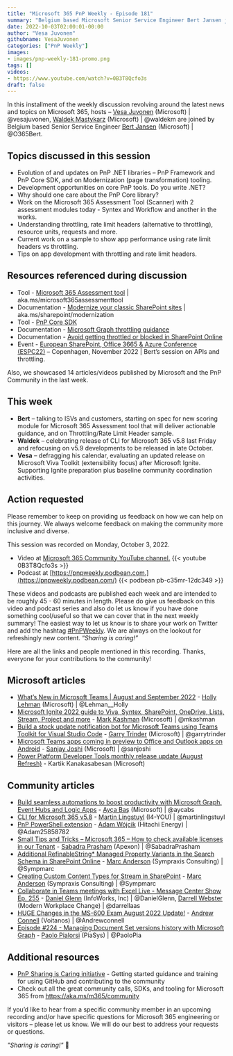 ```yaml
---
title: "Microsoft 365 PnP Weekly - Episode 181"
summary: "Belgium based Microsoft Senior Service Engineer Bert Jansen joins Microsoft’s Vesa Juvonen and Waldek Mastykarz in a discussion about PnP tools - .NET libraries, Modernization, Microsoft 365 Assessment and about throttling vs rate limit headers. 14 articles/videos by Microsoft/Community are highlighted."
date: 2022-10-03T02:00:01-00:00
author: "Vesa Juvonen"
githubname: VesaJuvonen
categories: ["PnP Weekly"]
images:
- images/pnp-weekly-181-promo.png
tags: []
videos:
- https://www.youtube.com/watch?v=0B3T8Qcfo3s
draft: false
---
```


In this installment of the weekly discussion revolving around the latest news and topics on Microsoft 365, hosts – [Vesa Juvonen](https://twitter.com/vesajuvonen) (Microsoft) \| @vesajuvonen, [Waldek Mastykarz](https://twitter.com/waldekm) (Microsoft) \| @waldekm are joined by Belgium based Senior Service Engineer [Bert Jansen](https://twitter.com/O365Bert) (Microsoft) \| @O365Bert.

## Topics discussed in this session

* Evolution of and updates on PnP .NET libraries – PnP Framework and PnP Core SDK, and on Modernization (page transformation) tooling.
* Development opportunities on core PnP tools. Do you write .NET?
* Why should one care about the PnP Core library?
* Work on the Microsoft 365 Assessment Tool (Scanner) with 2 assessment modules today - Syntex and Workflow and another in the works.
* Understanding throttling, rate limit headers (alternative to throttling), resource units, requests and more.
* Current work on a sample to show app performance using rate limit headers vs  throttling.
* Tips on app development with throttling and rate limit headers.

## Resources referenced during discussion

* Tool - [Microsoft 365 Assessment tool](https://pnp.github.io/pnpassessment/index.html) \| aka.ms/microsoft365assessmenttool
* Documentation - [Modernize your classic SharePoint sites](https://learn.microsoft.com/sharepoint/dev/transform/modernize-classic-sites) \| aka.ms/sharepoint/modernization
* Tool - [PnP Core SDK](https://pnp.github.io/pnpcore/)
* Documentation - [Microsoft Graph throttling guidance](https://learn.microsoft.com/graph/throttling)
* Documentation - [Avoid getting throttled or blocked in SharePoint Online](https://learn.microsoft.com/sharepoint/dev/general-development/how-to-avoid-getting-throttled-or-blocked-in-sharepoint-online)
* Event - [European SharePoint, Office 3665 & Azure Conference (ESPC22)](https://www.sharepointeurope.com/) – Copenhagen, November 2022 \| Bert’s session on APIs and throttling.

Also, we showcased 14 articles/videos published by Microsoft and the PnP Community in the last week.

## This week

* **Bert** – talking to ISVs and customers, starting on spec for new scoring module for Microsoft 365 Assessment tool that will deliver actionable guidance, and on Throttling/Rate Limit Header sample.
* **Waldek** – celebrating release of CLI for Microsoft 365 v5.8 last Friday and refocusing on v5.9 developments to be released in late October.
* **Vesa** – defragging his calendar, evaluating an updated release on Microsoft Viva Toolkit (extensibility focus) after Microsoft Ignite. Supporting Ignite preparation plus baseline community coordination activities.

## Action requested

Please remember to keep on providing us feedback on how we can help on this journey. We always welcome feedback on making the community more inclusive and diverse.

This session was recorded on Monday, October 3, 2022.

*   Video at [Microsoft 365 Community YouTube channel.](https://aka.ms/m365pnp-videos)
    {{< youtube 0B3T8Qcfo3s >}}
*   Podcast at [https://pnpweekly.podbean.com.](https://pnpweekly.podbean.com/)
    {{< podbean pb-c35mr-12dc349 >}}

These videos and podcasts are published each week and are intended to be roughly 45 - 60 minutes in length.  Please do give us feedback on this video and podcast series and also do let us know if you have done something cool/useful so that we can cover that in the next weekly summary! The easiest way to let us know is to share your work on Twitter and add the hashtag [#PnPWeekly](https://twitter.com/search?q=%23pnpweekly). We are always on the lookout for refreshingly new content. “_Sharing is caring!”_

Here are all the links and people mentioned in this recording. Thanks, everyone for your contributions to the community!

## Microsoft articles

* [What’s New in Microsoft Teams | August and September 2022](https://techcommunity.microsoft.com/t5/microsoft-teams-blog/what-s-new-in-microsoft-teams-august-and-september-2022/ba-p/3641307) - [Holly Lehman](https://twitter.com/Lehman__Holly) (Microsoft) | @Lehman__Holly
* [Microsoft Ignite 2022 guide to Viva, Syntex, SharePoint, OneDrive, Lists, Stream, Project and more](https://techcommunity.microsoft.com/t5/microsoft-sharepoint-blog/microsoft-ignite-2022-guide-to-viva-syntex-sharepoint-onedrive/ba-p/3639460) - [Mark Kashman](https://twitter.com/mkashman) (Microsoft) | @mkashman
* [Build a stock update notification bot for Microsoft Teams using Teams Toolkit for Visual Studio Code](https://devblogs.microsoft.com/microsoft365dev/build-a-stock-update-notification-bot-for-microsoft-teams-using-teams-toolkit-for-visual-studio-code/) - [Garry Trinder](https://twitter.com/garrytrinder) (Microsoft) | @garrytrinder
* [Microsoft Teams apps coming in preview to Office and Outlook apps on Android](https://devblogs.microsoft.com/microsoft365dev/microsoft-teams-apps-coming-in-preview-to-office-and-outlook-apps-on-android/) - [Sanjay Joshi](https://twitter.com/sanjoshi) (Microsoft) | @sanjoshi
* [Power Platform Developer Tools monthly release update (August Refresh)](https://powerapps.microsoft.com/blog/power-platform-developer-tools-monthly-release-update-august-refresh/) - Kartik Kanakasabesan (Microsoft)


## Community articles

* [Build seamless automations to boost productivity with Microsoft Graph, Event Hubs and Logic Apps](https://aycabas.com/2022/09/28/build-seamless-automations-to-boost-productivity-with-microsoft-graph-event-hubs-and-logic-apps/) - [Ayça Baş](https://twitter.com/aycabs) (Microsoft) | @aycabs
* [CLI for Microsoft 365 v5.8](https://pnp.github.io/blog/cli-for-microsoft-365/cli-for-microsoft-365-v5-8/) - [Martin Lingstuyl](https://twitter.com/martinlingstuyl) (I4-YOU) | @martinlingstuyl
* [PnP PowerShell extension](https://marketplace.visualstudio.com/items?itemName=adamwojcikit.pnp-powershell-extension) - [Adam Wójcik](https://twitter.com/Adam25858782) (Hitachi Energy) | @Adam25858782
* [Small Tips and Tricks – Microsoft 365 – How to check available licenses in our Tenant](https://knowledge-junction.in/2022/09/30/small-tips-and-tricks-microsoft-365-how-to-check-available-licenses-in-our-tenant/) - [Sabadra Prasham](https://twitter.com/SabadraPrasham) (Apexon) | @SabadraPrasham
* [Additional RefinableString* Managed Property Variants in the Search Schema in SharePoint Online](https://sympmarc.com/2022/09/26/additional-refinablestring-managed-property-variants-in-the-search-schema-in-sharepoint-online/) - [Marc Anderson](https://twitter.com/sympmarc) (Sympraxis Consulting) | @Sympmarc
* [Creating Custom Content Types for Stream in SharePoint](https://sympmarc.com/2022/09/27/creating-custom-content-types-for-stream-in-sharepoint/) - [Marc Anderson](https://twitter.com/sympmarc) (Sympraxis Consulting) | @Sympmarc
* [Collaborate in Teams meetings with Excel Live - Message Center Show Ep. 255](https://regarding365.com/collaborate-in-teams-meetings-with-excel-live-3d22784ca92b) - [Daniel Glenn](https://twitter.com/DanielGlenn) (InfoWorks, Inc) | @DanielGlenn, [Darrell Webster](https://twitter.com/darrellaas) (Modern Workplace Change) | @darrellaas
* [HUGE Changes in the MS-600 Exam August 2022 Update!](https://www.youtube.com/watch?v=lTSpIp0zcQ8) - [Andrew Connell](https://twitter.com/andrewconnell) (Voitanos) | @Andrewconnell
* [Episode #224 - Managing Document Set versions history with Microsoft Graph](https://www.youtube.com/watch?v=QEpPHMxzoPM) - [Paolo Pialorsi](https://twitter.com/PaoloPia) (PiaSys) | @PaoloPia

## Additional resources

* [PnP Sharing is Caring initiative](https://aka.ms/sharing-is-caring) - Getting started guidance and training for using GitHub and contributing to the community
* Check out all the great community calls, SDKs, and tooling for Microsoft 365 from <https://aka.ms/m365/community>

If you’d like to hear from a specific community member in an upcoming recording and/or have specific questions for Microsoft 365 engineering or visitors – please let us know. We will do our best to address your requests or questions.

_"Sharing is caring!"_ 🧡
